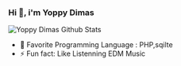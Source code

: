 ### Hi 👋, i'm Yoppy Dimas

![Yoppy Dimas Github Stats](https://github-readme-stats.vercel.app/api?username=YoppyDimas&show_icons=true)


- 🌱 Favorite Programming Language : PHP,sqilte
- ⚡ Fun fact: Like Listenning EDM Music